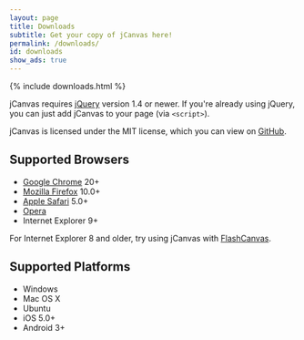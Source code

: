 ```yaml
---
layout: page
title: Downloads
subtitle: Get your copy of jCanvas here!
permalink: /downloads/
id: downloads
show_ads: true
---
```


{% include downloads.html %}

jCanvas requires [jQuery](https://jquery.org/) version 1.4 or newer. If you're
already using jQuery, you can just add jCanvas to your page (via `<script>`).

jCanvas is licensed under the MIT license, which you can view on
[GitHub](https://github.com/caleb531/jcanvas/blob/master/LICENSE.txt).

## Supported Browsers

- [Google Chrome](https://www.google.com/chrome/) 20+
- [Mozilla Firefox](https://www.mozilla.org/en-US/firefox/new/) 10.0+
- [Apple Safari](https://www.apple.com/safari/) 5.0+
- [Opera](https://www.opera.com/)
- Internet Explorer 9+

For Internet Explorer 8 and older, try using jCanvas with
[FlashCanvas](http://flashcanvas.net/).

## Supported Platforms

- Windows
- Mac OS X
- Ubuntu
- iOS 5.0+
- Android 3+

